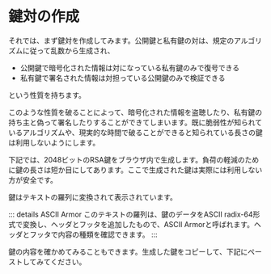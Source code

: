 # 鍵対の作成
それでは、まず鍵対を作成してみます。公開鍵と私有鍵の対は、規定のアルゴリズムに従って乱数から生成され、

- 公開鍵で暗号化された情報は対になっている私有鍵のみで復号できる
- 私有鍵で署名された情報は対担っている公開鍵のみで検証できる

という性質を持ちます。

このような性質を破ることによって、暗号化された情報を盗聴したり、私有鍵の持ち主と偽って署名したりすることができてしまいます。既に脆弱性が知られているアルゴリズムや、現実的な時間で破ることができると知られている長さの鍵は利用しないようにします。

下記では、2048ビットのRSA鍵をブラウザ内で生成します。負荷の軽減のために鍵の長さは短か目にしてあります。ここで生成された鍵は実際には利用しない方が安全です。

<ClientOnly><RsaKey defaultName="Alice" defaultEmail="alice@example.com" /></ClientOnly>

鍵はテキストの羅列に変換されて表示されています。

::: details ASCII Armor
このテキストの羅列は、鍵のデータをASCII radix-64形式で変換し、ヘッダとフッタを追加したもので、ASCII Armorと呼ばれます。ヘッダとフッタで内容の種類を確認できます。
:::

鍵の内容を確かめてみることもできます。生成した鍵をコピーして、下記にペーストしてみてください。

<ClientOnly><ReadKey /></ClientOnly>

